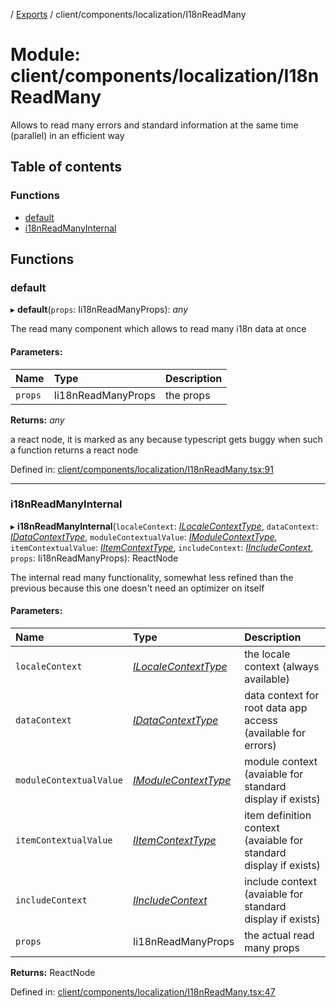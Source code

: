 [](../README.md) / [Exports](../modules.md) / client/components/localization/I18nReadMany

# Module: client/components/localization/I18nReadMany

Allows to read many errors and standard information at the same time (parallel)
in an efficient way

## Table of contents

### Functions

- [default](client_components_localization_i18nreadmany.md#default)
- [i18nReadManyInternal](client_components_localization_i18nreadmany.md#i18nreadmanyinternal)

## Functions

### default

▸ **default**(`props`: Ii18nReadManyProps): *any*

The read many component which allows to read many i18n data at once

#### Parameters:

Name | Type | Description |
:------ | :------ | :------ |
`props` | Ii18nReadManyProps | the props   |

**Returns:** *any*

a react node, it is marked as any because typescript gets buggy
when such a function returns a react node

Defined in: [client/components/localization/I18nReadMany.tsx:91](https://github.com/onzag/itemize/blob/5fcde7cf/client/components/localization/I18nReadMany.tsx#L91)

___

### i18nReadManyInternal

▸ **i18nReadManyInternal**(`localeContext`: [*ILocaleContextType*](../interfaces/client_internal_providers_locale_provider.ilocalecontexttype.md), `dataContext`: [*IDataContextType*](../interfaces/client_internal_providers_appdata_provider.idatacontexttype.md), `moduleContextualValue`: [*IModuleContextType*](../interfaces/client_providers_module.imodulecontexttype.md), `itemContextualValue`: [*IItemContextType*](../interfaces/client_providers_item.iitemcontexttype.md), `includeContext`: [*IIncludeContext*](../interfaces/client_providers_include.iincludecontext.md), `props`: Ii18nReadManyProps): ReactNode

The internal read many functionality, somewhat less refined
than the previous because this one doesn't need an optimizer
on itself

#### Parameters:

Name | Type | Description |
:------ | :------ | :------ |
`localeContext` | [*ILocaleContextType*](../interfaces/client_internal_providers_locale_provider.ilocalecontexttype.md) | the locale context (always available)   |
`dataContext` | [*IDataContextType*](../interfaces/client_internal_providers_appdata_provider.idatacontexttype.md) | data context for root data app access (available for errors)   |
`moduleContextualValue` | [*IModuleContextType*](../interfaces/client_providers_module.imodulecontexttype.md) | module context (avaiable for standard display if exists)   |
`itemContextualValue` | [*IItemContextType*](../interfaces/client_providers_item.iitemcontexttype.md) | item definition context (avaiable for standard display if exists)   |
`includeContext` | [*IIncludeContext*](../interfaces/client_providers_include.iincludecontext.md) | include context (avaiable for standard display if exists)   |
`props` | Ii18nReadManyProps | the actual read many props    |

**Returns:** ReactNode

Defined in: [client/components/localization/I18nReadMany.tsx:47](https://github.com/onzag/itemize/blob/5fcde7cf/client/components/localization/I18nReadMany.tsx#L47)
